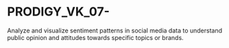 # PRODIGY_VK_07-
Analyze and visualize sentiment patterns in social media data to understand public opinion and attitudes towards specific topics or brands.
